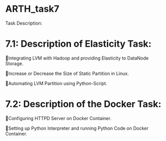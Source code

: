 # ARTH_task7

Task Description:

# 7.1: Description of Elasticity Task:

🔅Integrating LVM with Hadoop and providing Elasticity to DataNode Storage.

🔅Increase or Decrease the Size of Static Partition in Linux.

🔅Automating LVM Partition using Python-Script.

# 7.2: Description of the Docker Task:

🔅Configuring HTTPD Server on Docker Container.

🔅Setting up Python Interpreter and running Python Code on Docker Container.

